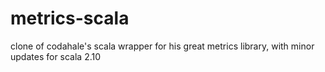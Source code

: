 metrics-scala
=============

clone of codahale's scala wrapper for his great metrics library, with minor updates for scala 2.10
